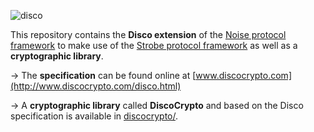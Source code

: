 ![disco](http://i.imgur.com/4a9upuk.jpg)

This repository contains the **Disco extension** of the [Noise protocol framework](http://noiseprotocol.org/) to make use of the [Strobe protocol framework](https://strobe.sourceforge.io/) as well as a **cryptographic library**.

→ The **specification** can be found online at [www.discocrypto.com](http://www.discocrypto.com/disco.html)

→ A **cryptographic library** called **DiscoCrypto** and based on the Disco specification is available in [discocrypto/](discocrypto/).